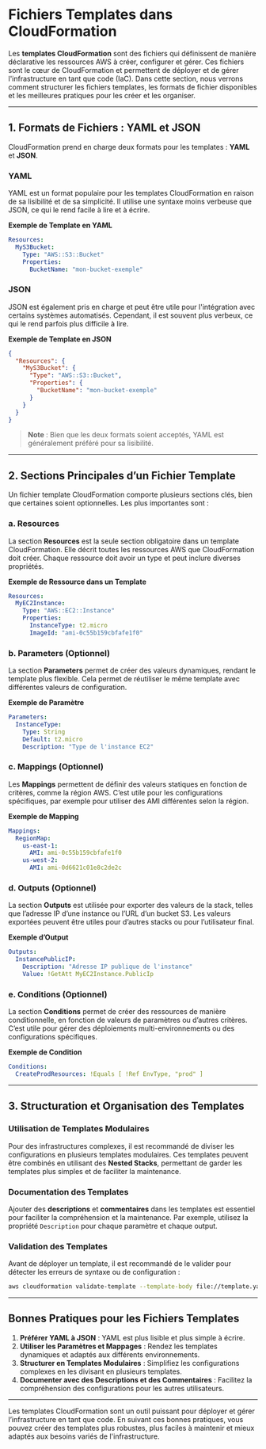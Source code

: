# Fichiers Templates dans CloudFormation

Les **templates CloudFormation** sont des fichiers qui définissent de manière déclarative les ressources AWS à créer, configurer et gérer. Ces fichiers sont le cœur de CloudFormation et permettent de déployer et de gérer l'infrastructure en tant que code (IaC). Dans cette section, nous verrons comment structurer les fichiers templates, les formats de fichier disponibles et les meilleures pratiques pour les créer et les organiser.

---

## 1. Formats de Fichiers : YAML et JSON

CloudFormation prend en charge deux formats pour les templates : **YAML** et **JSON**.

### YAML

YAML est un format populaire pour les templates CloudFormation en raison de sa lisibilité et de sa simplicité. Il utilise une syntaxe moins verbeuse que JSON, ce qui le rend facile à lire et à écrire.

**Exemple de Template en YAML**

```yaml
Resources:
  MyS3Bucket:
    Type: "AWS::S3::Bucket"
    Properties:
      BucketName: "mon-bucket-exemple"
```

### JSON

JSON est également pris en charge et peut être utile pour l'intégration avec certains systèmes automatisés. Cependant, il est souvent plus verbeux, ce qui le rend parfois plus difficile à lire.

**Exemple de Template en JSON**

```json
{
  "Resources": {
    "MyS3Bucket": {
      "Type": "AWS::S3::Bucket",
      "Properties": {
        "BucketName": "mon-bucket-exemple"
      }
    }
  }
}
```

> **Note** : Bien que les deux formats soient acceptés, YAML est généralement préféré pour sa lisibilité.

---

## 2. Sections Principales d’un Fichier Template

Un fichier template CloudFormation comporte plusieurs sections clés, bien que certaines soient optionnelles. Les plus importantes sont :

### a. Resources

La section **Resources** est la seule section obligatoire dans un template CloudFormation. Elle décrit toutes les ressources AWS que CloudFormation doit créer. Chaque ressource doit avoir un type et peut inclure diverses propriétés.

**Exemple de Ressource dans un Template**

```yaml
Resources:
  MyEC2Instance:
    Type: "AWS::EC2::Instance"
    Properties:
      InstanceType: t2.micro
      ImageId: "ami-0c55b159cbfafe1f0"
```

### b. Parameters (Optionnel)

La section **Parameters** permet de créer des valeurs dynamiques, rendant le template plus flexible. Cela permet de réutiliser le même template avec différentes valeurs de configuration.

**Exemple de Paramètre**

```yaml
Parameters:
  InstanceType:
    Type: String
    Default: t2.micro
    Description: "Type de l'instance EC2"
```

### c. Mappings (Optionnel)

Les **Mappings** permettent de définir des valeurs statiques en fonction de critères, comme la région AWS. C’est utile pour les configurations spécifiques, par exemple pour utiliser des AMI différentes selon la région.

**Exemple de Mapping**

```yaml
Mappings:
  RegionMap:
    us-east-1:
      AMI: ami-0c55b159cbfafe1f0
    us-west-2:
      AMI: ami-0d6621c01e8c2de2c
```

### d. Outputs (Optionnel)

La section **Outputs** est utilisée pour exporter des valeurs de la stack, telles que l’adresse IP d’une instance ou l’URL d’un bucket S3. Les valeurs exportées peuvent être utiles pour d’autres stacks ou pour l’utilisateur final.

**Exemple d’Output**

```yaml
Outputs:
  InstancePublicIP:
    Description: "Adresse IP publique de l'instance"
    Value: !GetAtt MyEC2Instance.PublicIp
```

### e. Conditions (Optionnel)

La section **Conditions** permet de créer des ressources de manière conditionnelle, en fonction de valeurs de paramètres ou d’autres critères. C’est utile pour gérer des déploiements multi-environnements ou des configurations spécifiques.

**Exemple de Condition**

```yaml
Conditions:
  CreateProdResources: !Equals [ !Ref EnvType, "prod" ]
```

---

## 3. Structuration et Organisation des Templates

### Utilisation de Templates Modulaires

Pour des infrastructures complexes, il est recommandé de diviser les configurations en plusieurs templates modulaires. Ces templates peuvent être combinés en utilisant des **Nested Stacks**, permettant de garder les templates plus simples et de faciliter la maintenance.

### Documentation des Templates

Ajouter des **descriptions** et **commentaires** dans les templates est essentiel pour faciliter la compréhension et la maintenance. Par exemple, utilisez la propriété `Description` pour chaque paramètre et chaque output.

### Validation des Templates

Avant de déployer un template, il est recommandé de le valider pour détecter les erreurs de syntaxe ou de configuration :

```bash
aws cloudformation validate-template --template-body file://template.yaml
```

---

## Bonnes Pratiques pour les Fichiers Templates

1. **Préférer YAML à JSON** : YAML est plus lisible et plus simple à écrire.
2. **Utiliser les Paramètres et Mappages** : Rendez les templates dynamiques et adaptés aux différents environnements.
3. **Structurer en Templates Modulaires** : Simplifiez les configurations complexes en les divisant en plusieurs templates.
4. **Documenter avec des Descriptions et des Commentaires** : Facilitez la compréhension des configurations pour les autres utilisateurs.

---

Les templates CloudFormation sont un outil puissant pour déployer et gérer l’infrastructure en tant que code. En suivant ces bonnes pratiques, vous pouvez créer des templates plus robustes, plus faciles à maintenir et mieux adaptés aux besoins variés de l'infrastructure.
